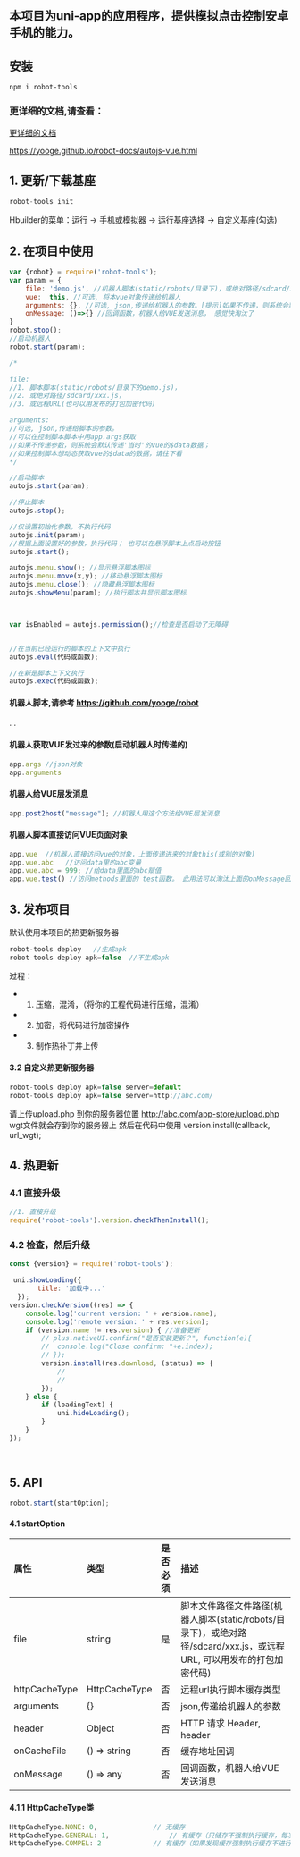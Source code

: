 ## 本项目为uni-app的应用程序，提供模拟点击控制安卓手机的能力。
 
## 安装
```
npm i robot-tools
```


### 更详细的文档,请查看：

[更详细的文档](https://yooge.github.io/robot-docs/autojs-vue.html)

https://yooge.github.io/robot-docs/autojs-vue.html


## 1. 更新/下载基座
```js
robot-tools init
```
Hbuilder的菜单：运行 -> 手机或模拟器 -> 运行基座选择 -> 自定义基座(勾选)



## 2. 在项目中使用
```js
var {robot} = require('robot-tools');
var param = { 
    file: 'demo.js', //机器人脚本(static/robots/目录下)，或绝对路径/sdcard/xxx.js，或远程URL(也可以用发布的打包加密代码)
    vue:  this, //可选, 将本vue对象传递给机器人
    arguments: {}, //可选, json,传递给机器人的参数。[提示]如果不传递，则系统会默认使用'当时'的vue的data数据
    onMessage: ()=>{} //回调函数，机器人给VUE发送消息， 感觉快淘汰了
}
robot.stop();
//启动机器人
robot.start(param); 

```
```js
/*

file:  
//1. 脚本脚本(static/robots/目录下的demo.js)，
//2. 或绝对路径/sdcard/xxx.js，
//3. 或远程URL(也可以用发布的打包加密代码)

arguments: 
//可选, json,传递给脚本的参数。
//可以在控制脚本脚本中用app.args获取
//如果不传递参数，则系统会默认传递'当时'的vue的$data数据；
//如果控制脚本想动态获取vue的$data的数据，请往下看
*/

//启动脚本
autojs.start(param); 

//停止脚本
autojs.stop();

//仅设置初始化参数，不执行代码
autojs.init(param); 
//根据上面设置好的参数，执行代码； 也可以在悬浮脚本上点启动按钮
autojs.start(); 

autojs.menu.show(); //显示悬浮脚本图标 
autojs.menu.move(x,y); //移动悬浮脚本图标
autojs.menu.close(); //隐藏悬浮脚本图标
autojs.showMenu(param); //执行脚本并显示脚本图标



var isEnabled = autojs.permission();//检查是否启动了无障碍


//在当前已经运行的脚本的上下文中执行
autojs.eval(代码或函数);

//在新是脚本上下文执行
autojs.exec(代码或函数);

```
#### 机器人脚本,请参考 https://github.com/yooge/robot
.
.

#### 机器人获取VUE发过来的参数(启动机器人时传递的)
```js
app.args //json对象
app.arguments
```
#### 机器人给VUE层发消息
```js
app.post2host("message"); //机器人用这个方法给VUE层发消息
```

#### 机器人脚本直接访问VUE页面对象
```js
app.vue  //机器人直接访问vue的对象，上面传递进来的对象this(或别的对象)
app.vue.abc   //访问data里的abc变量
app.vue.abc = 999; //给data里面的abc赋值
app.vue.test() //访问methods里面的 test函数。 此用法可以淘汰上面的onMessage回调

```


## 3. 发布项目
默认使用本项目的热更新服务器
```js
robot-tools deploy   //生成apk
robot-tools deploy apk=false  //不生成apk
```
过程：  
* 1. 压缩，混淆，（将你的工程代码进行压缩，混淆）
* 2. 加密，将代码进行加密操作
* 3. 制作热补丁并上传

#### 3.2 自定义热更新服务器
```js 
robot-tools deploy apk=false server=default
robot-tools deploy apk=false server=http://abc.com/
```
请上传upload.php 到你的服务器位置 http://abc.com/app-store/upload.php  
wgt文件就会存到你的服务器上
然后在代码中使用  version.install(callback, url_wgt);

## 4. 热更新
### 4.1 直接升级
```js
//1. 直接升级
require('robot-tools').version.checkThenInstall();
```
### 4.2 检查，然后升级
```js
const {version} = require('robot-tools');

 uni.showLoading({
       title: '加载中...'
  });
version.checkVersion((res) => {
	console.log('current version: ' + version.name);
	console.log('remote version: ' + res.version);
	if (version.name != res.version) { //准备更新
		// plus.nativeUI.confirm("是否安装更新？", function(e){
		// 	console.log("Close confirm: "+e.index);
		// });
		version.install(res.download, (status) => {
			//
			//
		});
	} else {
		if (loadingText) {
			uni.hideLoading();
		}
	}
});
	
 
```

## 5. API
```js
robot.start(startOption);
```
#### 4.1 startOption
| 属性| 类型 | 是否必须 | 描述 |
| :-----| :----- | :----- | :----- |
| file | string | 是 | 脚本文件路径文件路径(机器人脚本(static/robots/目录下)，或绝对路径/sdcard/xxx.js，或远程URL, 可以用发布的打包加密代码) |
| httpCacheType | HttpCacheType | 否 | 远程url执行脚本缓存类型 |
| arguments | {} | 否 | json,传递给机器人的参数 |
| header | Object | 否 | HTTP 请求 Header, header |
| onCacheFile | () => string | 否 | 缓存地址回调 |
| onMessage | () => any | 否 | 回调函数，机器人给VUE发送消息 |
#### 4.1.1 HttpCacheType类
```js
HttpCacheType.NONE: 0,				// 无缓存
HttpCacheType.GENERAL: 1,		        // 有缓存（只储存不强制执行缓存，每次还是会下载）
HttpCacheType.COMPEL: 2				// 有缓存（如果发现缓存强制执行缓存不进行下载）
```
